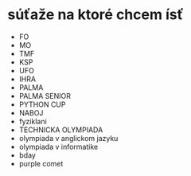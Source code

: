 # súťaže na ktoré chcem ísť

 - FO
 - MO
 - TMF
 - KSP
 - UFO
 - IHRA
 - PALMA
 - PALMA SENIOR
 - PYTHON CUP
 - NABOJ
 - fyziklani
 - TECHNICKA OLYMPIADA
 - olympiada v anglickom jazyku
 - olympiada v informatike
 - bday
 - purple comet
